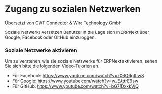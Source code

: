 # Zugang zu sozialen Netzwerken

<span class="text-muted contributed-by">Übersetzt von CWT Connector & Wire Technology GmbH</span> 

Soziale Netwerke versetzen Benutzer in die Lage sich in ERPNext über Google, Facebook oder GitHub einzuloggen.

### Soziale Netzwerke aktivieren

Um zu verstehen, wie sie soziale Netzwerke für ERPNext aktivieren, sehen Sie sich bitte die folgenden Video-Tutorien an.

* Für Facebook: https://www.youtube.com/watch?v=zC6Q6gIfiw8
* Für Google: https://www.youtube.com/watch?v=w_EAttrE9sw
* Für GitHub: https://www.youtube.com/watch?v=bG71DxxkVjQ
